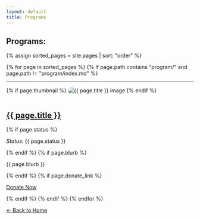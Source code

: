 ```yaml
---
layout: default
title: Programs
---
```


## Programs:

<div markdown="0">

{% assign sorted_pages = site.pages | sort: "order" %}

{% for page in sorted_pages %}
  {% if page.path contains "program/" and page.path != "program/index.md" %}
    <hr>
    {% if page.thumbnail %}
      <img src="{{ page.thumbnail }}" alt="{{ page.title }} image" style="max-width: 100%; height: auto; border-radius: 8px; margin-bottom: 1rem;">
    {% endif %}
    <h2><a href="{{ page.url }}">{{ page.title }}</a></h2>
    {% if page.status %}<p><em>Status:</em> {{ page.status }}</p>{% endif %}
    {% if page.blurb %}<p>{{ page.blurb }}</p>{% endif %}
    {% if page.donate_link %}
      <p><a class="btn btn-primary" href="{{ page.donate_link }}">Donate Now</a></p>
    {% endif %}
  {% endif %}
{% endfor %}

</div>

[← Back to Home](/)
